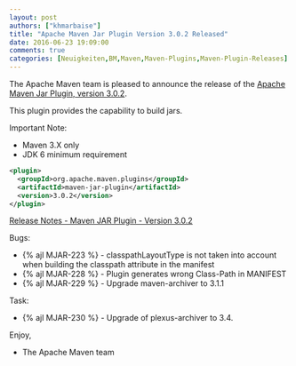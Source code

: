 ```yaml
---
layout: post
authors: ["khmarbaise"]
title: "Apache Maven Jar Plugin Version 3.0.2 Released"
date: 2016-06-23 19:09:00
comments: true
categories: [Neuigkeiten,BM,Maven,Maven-Plugins,Maven-Plugin-Releases]
---
```

The Apache Maven team is pleased to announce the release of the 
[Apache Maven Jar Plugin, version 3.0.2](http://maven.apache.org/plugins/maven-jar-plugin/).

This plugin provides the capability to build jars.

Important Note: 

 * Maven 3.X only
 * JDK 6 minimum requirement


``` xml
<plugin>
  <groupId>org.apache.maven.plugins</groupId>
  <artifactId>maven-jar-plugin</artifactId>
  <version>3.0.2</version>
</plugin>
```

<!-- more -->

[Release Notes - Maven JAR Plugin - Version 3.0.2](https://issues.apache.org/jira/secure/ReleaseNote.jspa?projectId=12317526&version=12336062)

Bugs:

 * {% ajl MJAR-223 %} - classpathLayoutType is not taken into account when building the classpath attribute in the manifest
 * {% ajl MJAR-228 %} - Plugin generates wrong Class-Path in MANIFEST
 * {% ajl MJAR-229 %} - Upgrade maven-archiver to 3.1.1

Task:

 * {% ajl MJAR-230 %} - Upgrade of plexus-archiver to 3.4.

Enjoy,

- The Apache Maven team
